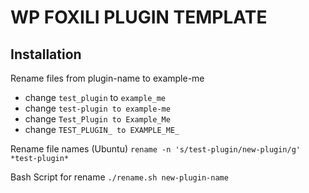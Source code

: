 # WP FOXILI PLUGIN TEMPLATE

## Installation
Rename files from plugin-name to example-me
- change `test_plugin` to `example_me`
- change `test-plugin to example-me`
- change `Test_Plugin to Example_Me`
- change `TEST_PLUGIN_ to EXAMPLE_ME_`

Rename file names (Ubuntu)
`rename -n 's/test-plugin/new-plugin/g' *test-plugin*`

Bash Script for rename
`./rename.sh new-plugin-name`

